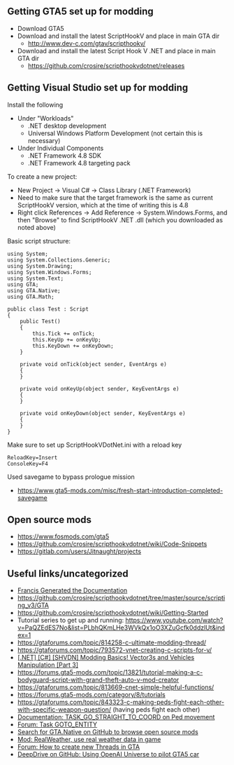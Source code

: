 ## Getting GTA5 set up for modding
+ Download GTA5
+ Download and install the latest ScriptHookV and place in main GTA dir
  + http://www.dev-c.com/gtav/scripthookv/
+ Download and install the latest Script Hook V .NET and place in main GTA dir
  + https://github.com/crosire/scripthookvdotnet/releases
  
## Getting Visual Studio set up for modding
Install the following
+ Under "Workloads"
  + .NET desktop development
  + Universal Windows Platform Development (not certain this is necessary)
+ Under Individual Components
  + .NET Framework 4.8 SDK
  + .NET Framework 4.8 targeting pack

To create a new project:
+ New Project -> Visual C# -> Class Library (.NET Framework)
+ Need to make sure that the target framework is the same as current ScriptHookV version, which at the time of writing this is 4.8
+ Right click References -> Add Reference -> System.Windows.Forms, and then "Browse" to find ScriptHookV .NET .dll (which you downloaded as noted above)

Basic script structure:
```
using System;
using System.Collections.Generic;
using System.Drawing;
using System.Windows.Forms;
using System.Text;
using GTA;
using GTA.Native;
using GTA.Math;

public class Test : Script
{
    public Test()
    {
        this.Tick += onTick;
        this.KeyUp += onKeyUp;
        this.KeyDown += onKeyDown;
    }

    private void onTick(object sender, EventArgs e)
    {
    }

    private void onKeyUp(object sender, KeyEventArgs e)
    {
    }

    private void onKeyDown(object sender, KeyEventArgs e)
    {
    }
}
```
Make sure to set up ScriptHookVDotNet.ini with a reload key
```
ReloadKey=Insert
ConsoleKey=F4 
```

Used savegame to bypass prologue mission
+ https://www.gta5-mods.com/misc/fresh-start-introduction-completed-savegame
  
 
## Open source mods
+ https://www.fosmods.com/gta5
+ https://github.com/crosire/scripthookvdotnet/wiki/Code-Snippets
+ https://gitlab.com/users/Jitnaught/projects

## Useful links/uncategorized
+ [Francis Generated the Documentation](https://frnsys.com/misc/gtav/)
+ https://github.com/crosire/scripthookvdotnet/tree/master/source/scripting_v3/GTA
+ https://github.com/crosire/scripthookvdotnet/wiki/Getting-Started
+ Tutorial series to get up and running: https://www.youtube.com/watch?v=PaQZEdES7No&list=PLbhQKmLHe3WVkQx1oO3XZuGcfk0ddzlUt&index=1
+ https://gtaforums.com/topic/814258-c-ultimate-modding-thread/
+ https://gtaforums.com/topic/793572-vnet-creating-c-scripts-for-v/
+ [[.NET] [C#] [SHVDN] Modding Basics! Vector3s and Vehicles Manipulation [Part 3]](https://forums.gta5-mods.com/topic/7113/net-c-shvdn-modding-basics-vector3s-and-vehicles-manipulation-part-3)
+ https://forums.gta5-mods.com/topic/13821/tutorial-making-a-c-bodyguard-script-with-grand-theft-auto-v-mod-creator
+ https://gtaforums.com/topic/813669-cnet-simple-helpful-functions/
+ https://forums.gta5-mods.com/category/8/tutorials
+ https://gtaforums.com/topic/843323-c-making-peds-fight-each-other-with-specific-weapon-question/ (having peds fight each other)
+ [Documentation: TASK_GO_STRAIGHT_TO_COORD on Ped movement](https://gtamods.com/wiki/TASK_GO_STRAIGHT_TO_COORD)
+ [Forum: Task GOTO_ENTITY](https://gtaforums.com/topic/807241-task_goto_entity-k9-script/)
+ [Search for GTA.Native on GitHub to browse open source mods](https://github.com/search?p=7&q=using+GTA.Native%3B&type=Code)
+ [Mod: RealWeather, use real weather data in game](https://gitlab.com/Jitnaught/RealWeather-GTA5/-/blob/master/RealWeather/script.cpp#L267)
+ [Forum: How to create new Threads in GTA](https://forums.gta5-mods.com/topic/28846/is-it-possible-to-create-new-threads-inside-a-gta5-script/5)
+ [DeepDrive on GitHub: Using OpenAI Universe to pilot GTA5 car](https://github.com/deepdrive/deepdrive)
